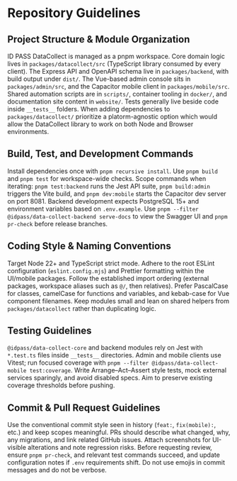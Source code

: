 # Repository Guidelines

## Project Structure & Module Organization
ID PASS DataCollect is managed as a pnpm workspace. Core domain logic lives in `packages/datacollect/src` (TypeScript library consumed by every client). The Express API and OpenAPI schema live in `packages/backend`, with build output under `dist/`. The Vue-based admin console sits in `packages/admin/src`, and the Capacitor mobile client in `packages/mobile/src`. Shared automation scripts are in `scripts/`, container tooling in `docker/`, and documentation site content in `website/`. Tests generally live beside code inside `__tests__` folders. When adding dependencies to `packages/datacollect/` prioritize a platorm-agnostic option which would allow the DataCollect library to work on both Node and Browser environments.

## Build, Test, and Development Commands
Install dependencies once with `pnpm recursive install`. Use `pnpm build` and `pnpm test` for workspace-wide checks. Scope commands when iterating: `pnpm test:backend` runs the Jest API suite, `pnpm build:admin` triggers the Vite build, and `pnpm dev:mobile` starts the Capacitor dev server on port 8081. Backend development expects PostgreSQL 15+ and environment variables based on `.env.example`. Use `pnpm --filter @idpass/data-collect-backend serve-docs` to view the Swagger UI and `pnpm pr-check` before release branches.

## Coding Style & Naming Conventions
Target Node 22+ and TypeScript strict mode. Adhere to the root ESLint configuration (`eslint.config.mjs`) and Prettier formatting within the UI/mobile packages. Follow the established import ordering (external packages, workspace aliases such as `@/`, then relatives). Prefer PascalCase for classes, camelCase for functions and variables, and kebab-case for Vue component filenames. Keep modules small and lean on shared helpers from `packages/datacollect` rather than duplicating logic.

## Testing Guidelines
`@idpass/data-collect-core` and backend modules rely on Jest with `*.test.ts` files inside `__tests__` directories. Admin and mobile clients use Vitest; run focused coverage with `pnpm --filter @idpass/data-collect-mobile test:coverage`. Write Arrange–Act–Assert style tests, mock external services sparingly, and avoid disabled specs. Aim to preserve existing coverage thresholds before pushing.

## Commit & Pull Request Guidelines
Use the conventional commit style seen in history (`feat:`, `fix(mobile):`, etc.) and keep scopes meaningful. PRs should describe what changed, why, any migrations, and link related GitHub issues. Attach screenshots for UI-visible alterations and note regression risks. Before requesting review, ensure `pnpm pr-check`, and relevant test commands succeed, and update configuration notes if `.env` requirements shift. Do not use emojis in commit messages and do not be verbose.
